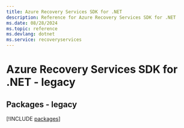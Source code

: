 ```yaml
---
title: Azure Recovery Services SDK for .NET
description: Reference for Azure Recovery Services SDK for .NET
ms.date: 08/28/2024
ms.topic: reference
ms.devlang: dotnet
ms.service: recoveryservices
---
```

# Azure Recovery Services SDK for .NET - legacy
## Packages - legacy
[!INCLUDE [packages](recovery-services-index.md)]
